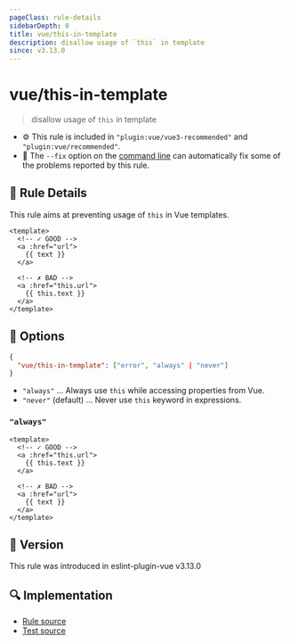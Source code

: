 ```yaml
---
pageClass: rule-details
sidebarDepth: 0
title: vue/this-in-template
description: disallow usage of `this` in template
since: v3.13.0
---
```

# vue/this-in-template

> disallow usage of `this` in template

- :gear: This rule is included in `"plugin:vue/vue3-recommended"` and `"plugin:vue/recommended"`.
- :wrench: The `--fix` option on the [command line](https://eslint.org/docs/user-guide/command-line-interface#fixing-problems) can automatically fix some of the problems reported by this rule.

## :book: Rule Details

This rule aims at preventing usage of `this` in Vue templates.

<eslint-code-block fix :rules="{'vue/this-in-template': ['error']}">

```vue
<template>
  <!-- ✓ GOOD -->
  <a :href="url">
    {{ text }}
  </a>
  
  <!-- ✗ BAD -->
  <a :href="this.url">
    {{ this.text }}
  </a>
</template>
```

</eslint-code-block>

## :wrench: Options

```json
{
  "vue/this-in-template": ["error", "always" | "never"]
}
```
- `"always"` ... Always use `this` while accessing properties from Vue.
- `"never"` (default) ... Never use `this` keyword in expressions.

### `"always"`

<eslint-code-block fix :rules="{'vue/this-in-template': ['error', 'always']}">

```vue
<template>
  <!-- ✓ GOOD -->
  <a :href="this.url">
    {{ this.text }}
  </a>
  
  <!-- ✗ BAD -->
  <a :href="url">
    {{ text }}
  </a>
</template>
```

</eslint-code-block>

## :rocket: Version

This rule was introduced in eslint-plugin-vue v3.13.0

## :mag: Implementation

- [Rule source](https://github.com/vuejs/eslint-plugin-vue/blob/master/lib/rules/this-in-template.js)
- [Test source](https://github.com/vuejs/eslint-plugin-vue/blob/master/tests/lib/rules/this-in-template.js)

